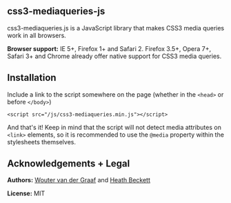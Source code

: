 css3-mediaqueries-js
--

css3-mediaqueries.js is a JavaScript library that makes CSS3 media queries work in all browsers.

**Browser support:** IE 5+, Firefox 1+ and Safari 2. Firefox 3.5+, Opera 7+, Safari 3+ and Chrome already offer native support for CSS3 media queries.

Installation
--

Include a link to the script somewhere on the page (whether in the `<head>` or before `</body>`)

    <script src="/js/css3-mediaqueries.min.js"></script>

And that's it! Keep in mind that the script will not detect media attributes on `<link>` elements, so it is recommended to use the ``@media`` property within the stylesheets themselves.


Acknowledgements + Legal
--

**Authors:** <a href="https://github.com/woutervandergraaf">Wouter van der Graaf</a> and <a href="https://github.com/heathcliff">Heath Beckett</a>

**License:** MIT